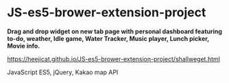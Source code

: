 # JS-es5-brower-extension-project

**Drag and drop widget on new tab page with personal dashboard featuring to-do, weather, Idle game, Water Tracker, Music player, Lunch picker, Movie info.**

https://heejicat.github.io/JS-es5-brower-extension-project/shallweget.html

JavaScript ES5, 
jQuery, 
Kakao map API
